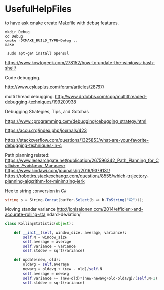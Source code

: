 # UsefulHelpFiles

to have ask cmake create Makefile with debug features.

```
mkdir Debug
cd Debug
cmake -DCMAKE_BUILD_TYPE=Debug ..
make
```
```
 sudo apt-get install openssl
```
https://www.howtogeek.com/278152/how-to-update-the-windows-bash-shell/

Code debugging.

http://www.cplusplus.com/forum/articles/28767/

multi thread debugging.
http://www.drdobbs.com/cpp/multithreaded-debugging-techniques/199200938

Debugging Strategies, Tips, and Gotchas

https://www.cprogramming.com/debugging/debugging_strategy.html


https://accu.org/index.php/journals/423

https://stackoverflow.com/questions/1325853/what-are-your-favorite-debugging-techniques-in-c

Path planning related:
https://www.researchgate.net/publication/267596342_Path_Planning_for_Collision_Avoidance_Maneuver
https://www.hindawi.com/journals/jr/2016/9329131/
https://robotics.stackexchange.com/questions/8555/which-trajectory-planning-algorithm-for-minimizing-jerk


Hex to string conversion in C#

```C#
string s = String.Concat(buffer.Select(b => b.ToString("X2")));
```

Moving standar variance
http://jonisalonen.com/2014/efficient-and-accurate-rolling-sta
ndard-deviation/


```Python
class RollingStatistic(object):

    def __init__(self, window_size, average, variance):
        self.N = window_size
        self.average = average
        self.variance = variance
        self.stddev = sqrt(variance)

    def update(new, old):
        oldavg = self.average
        newavg = oldavg + (new - old)/self.N
        self.average = newavg
        self.variance += (new-old)*(new-newavg+old-oldavg)/(self.N-1)
        self.stddev = sqrt(variance)

```
